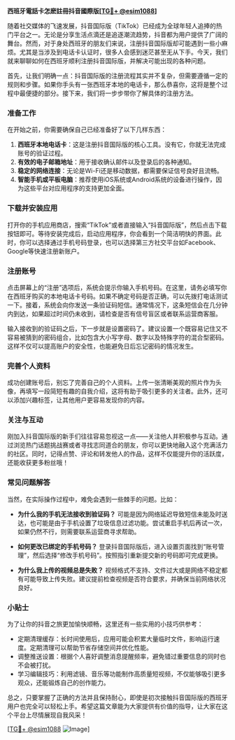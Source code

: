 **西班牙電話卡怎麽註冊抖音國際版[[TG💪+ @esim1088](https://t.me/s/esim1088)]**

随着社交媒体的飞速发展，抖音国际版（TikTok）已经成为全球年轻人追捧的热门平台之一。无论是分享生活点滴还是追逐潮流趋势，抖音都为用户提供了广阔的舞台。然而，对于身处西班牙的朋友们来说，注册抖音国际版却可能遇到一些小麻烦。尤其是当涉及到电话卡认证时，很多人会感到迷茫甚至无从下手。今天，我们就来聊聊如何在西班牙顺利注册抖音国际版，并解决可能出现的各种问题。

首先，让我们明确一点：抖音国际版的注册流程其实并不复杂，但需要遵循一定的规则和步骤。如果你手头有一张西班牙本地的电话卡，那么恭喜你，这将是整个过程中最便捷的部分。接下来，我们将一步步带你了解具体的注册方法。

### 准备工作

在开始之前，你需要确保自己已经准备好了以下几样东西：

1. **西班牙本地电话卡**：这是注册抖音国际版的核心工具。没有它，你就无法完成账号的验证过程。
2. **有效的电子邮箱地址**：用于接收确认邮件以及登录后的各种通知。
3. **稳定的网络连接**：无论是Wi-Fi还是移动数据，都需要保证信号良好且流畅。
4. **智能手机或平板电脑**：推荐使用iOS系统或Android系统的设备进行操作，因为这些平台对应用程序的支持更加全面。

### 下载并安装应用

打开你的手机应用商店，搜索“TikTok”或者直接输入“抖音国际版”，然后点击下载按钮即可。等待安装完成后，启动应用程序，你会看到一个简洁明快的界面。此时，你可以选择通过手机号码登录，也可以选择第三方社交平台如Facebook、Google等快速注册新账户。

### 注册账号

点击屏幕上的“注册”选项后，系统会提示你输入手机号码。在这里，请务必填写你在西班牙购买的本地电话卡号码。如果不确定号码是否正确，可以先拨打电话测试一下。接着，系统会向你发送一条验证码短信。通常情况下，这条短信会在几分钟内到达，如果超过时间仍未收到，请检查是否有信号盲区或者联系运营商客服。

输入接收到的验证码之后，下一步就是设置密码了。建议设置一个既容易记住又不容易被猜到的密码组合，比如包含大小写字母、数字以及特殊字符的混合型密码。这样不仅可以提高账户的安全性，也能避免日后忘记密码的情况发生。

### 完善个人资料

成功创建账号后，别忘了完善自己的个人资料。上传一张清晰美观的照片作为头像，再填写一段简短有趣的自我介绍，这将有助于吸引更多的关注者。此外，还可以添加兴趣标签，让其他用户更容易发现你的内容。

### 关注与互动

刚加入抖音国际版的新手们往往容易忽视这一点——关注他人并积极参与互动。通过浏览热门话题挑战赛或者寻找志同道合的朋友，你可以更快地融入这个充满活力的社区。同时，记得点赞、评论和转发他人的作品，这样不仅能提升你的活跃度，还能收获更多粉丝哦！

### 常见问题解答

当然，在实际操作过程中，难免会遇到一些棘手的问题。比如：

- **为什么我的手机无法接收到验证码？**
  可能是因为网络延迟导致短信未能及时送达，也可能是由于手机设置了垃圾信息过滤功能。尝试重启手机后再试一次，如果仍然不行，则需要联系运营商寻求帮助。

- **如何更改已绑定的手机号码？**
  登录抖音国际版后，进入设置页面找到“账号管理”，然后选择“修改手机号码”。按照指引重新提交新的号码即可完成更换。

- **为什么我上传的视频总是失败？**
  视频格式不支持、文件过大或是网络不稳定都有可能导致上传失败。建议提前检查视频是否符合要求，并确保当前网络状况良好。

### 小贴士

为了让你的抖音之旅更加愉快顺畅，这里还有一些实用的小技巧供参考：

- 定期清理缓存：长时间使用后，应用可能会积累大量临时文件，影响运行速度。定期清理可以帮助节省存储空间并优化性能。
- 调整推送设置：根据个人喜好调整消息提醒频率，避免错过重要信息的同时也不会被打扰。
- 学习编辑技巧：利用滤镜、音乐等功能制作高质量短视频，不仅能够吸引更多观众，还能锻炼自己的创作能力。

总之，只要掌握了正确的方法并且保持耐心，即使是初次接触抖音国际版的西班牙用户也完全可以轻松上手。希望这篇文章能为大家提供有价值的指导，让大家在这个平台上尽情展现自我风采！

[[TG💪+ @esim1088](https://t.me/s/esim1088) ![Image](https://i.postimg.cc/4NQfJmqS/Snipaste-2025-05-13-00-14-12.png)]